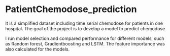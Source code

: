 # PatientChemodose_prediction

It is a simplified dataset including time serial chemodose for patients in one hospital.
The goal of the project is to develop a model to predict chemodose 

I run model selection and compared performance for different models, such as Random forest, Gradientboosting and LSTM. 
The feature importance was also calculated for the models. 

